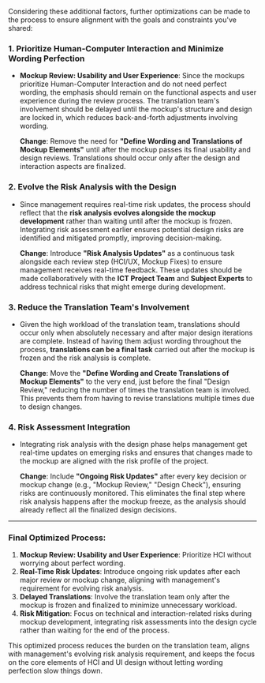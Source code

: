 Considering these additional factors, further optimizations can be made to the process to ensure alignment with the goals and constraints you've shared:

### 1. Prioritize Human-Computer Interaction and Minimize Wording Perfection
- **Mockup Review: Usability and User Experience**: Since the mockups prioritize Human-Computer Interaction and do not need perfect wording, the emphasis should remain on the functional aspects and user experience during the review process. The translation team's involvement should be delayed until the mockup's structure and design are locked in, which reduces back-and-forth adjustments involving wording.

   **Change**: Remove the need for **"Define Wording and Translations of Mockup Elements"** until after the mockup passes its final usability and design reviews. Translations should occur only after the design and interaction aspects are finalized.

### 2. Evolve the Risk Analysis with the Design
- Since management requires real-time risk updates, the process should reflect that the **risk analysis evolves alongside the mockup development** rather than waiting until after the mockup is frozen. Integrating risk assessment earlier ensures potential design risks are identified and mitigated promptly, improving decision-making.

   **Change**: Introduce **"Risk Analysis Updates"** as a continuous task alongside each review step (HCI/UX, Mockup Fixes) to ensure management receives real-time feedback. These updates should be made collaboratively with the **ICT Project Team** and **Subject Experts** to address technical risks that might emerge during development.

### 3. Reduce the Translation Team's Involvement
- Given the high workload of the translation team, translations should occur only when absolutely necessary and after major design iterations are complete. Instead of having them adjust wording throughout the process, **translations can be a final task** carried out after the mockup is frozen and the risk analysis is complete.

   **Change**: Move the **"Define Wording and Create Translations of Mockup Elements"** to the very end, just before the final "Design Review," reducing the number of times the translation team is involved. This prevents them from having to revise translations multiple times due to design changes.

### 4. Risk Assessment Integration
- Integrating risk analysis with the design phase helps management get real-time updates on emerging risks and ensures that changes made to the mockup are aligned with the risk profile of the project.

   **Change**: Include **"Ongoing Risk Updates"** after every key decision or mockup change (e.g., "Mockup Review," "Design Check"), ensuring risks are continuously monitored. This eliminates the final step where risk analysis happens after the mockup freeze, as the analysis should already reflect all the finalized design decisions.

---

### Final Optimized Process:
1. **Mockup Review: Usability and User Experience**: Prioritize HCI without worrying about perfect wording.
2. **Real-Time Risk Updates**: Introduce ongoing risk updates after each major review or mockup change, aligning with management's requirement for evolving risk analysis.
3. **Delayed Translations**: Involve the translation team only after the mockup is frozen and finalized to minimize unnecessary workload.
4. **Risk Mitigation**: Focus on technical and interaction-related risks during mockup development, integrating risk assessments into the design cycle rather than waiting for the end of the process.

This optimized process reduces the burden on the translation team, aligns with management's evolving risk analysis requirement, and keeps the focus on the core elements of HCI and UI design without letting wording perfection slow things down.